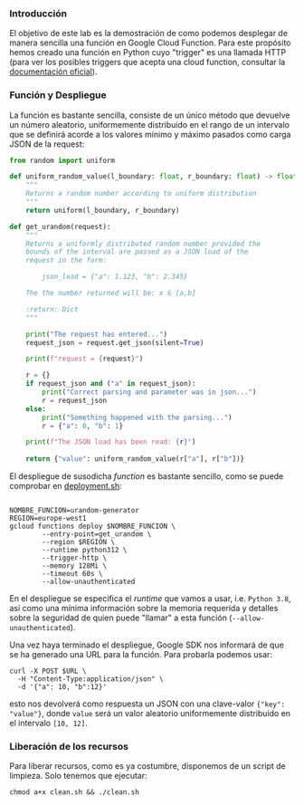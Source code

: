 ### Introducción

El objetivo de este lab es la demostración de como
podemos desplegar de manera sencilla una función
en Google Cloud Function. Para este propósito hemos
creado una función en Python cuyo "trigger" es
una llamada HTTP (para ver los posibles triggers
que acepta una cloud function, consultar la 
[documentación oficial](https://cloud.google.com/functions/docs/concepts/events-triggers)).

### Función y Despliegue

La función es bastante sencilla, consiste de un
único método que devuelve un número aleatorio, 
uniformemente distribuido en el rango de un 
intervalo que se definirá acorde a los valores
mínimo y máximo pasados como carga JSON de la request:

```python
from random import uniform

def uniform_random_value(l_boundary: float, r_boundary: float) -> float:
    """
    Returns a random number according to uniform distribution
    """
    return uniform(l_boundary, r_boundary)

def get_urandom(request):
    """
    Returns a uniformly distributed random number provided the
    bounds of the interval are passed as a JSON load of the
    request in the form:

        json_load = {"a": 1.123, "b": 2.345}

    The the number returned will be: x ∈ [a,b]

    :return: Dict
    """

    print("The request has entered...")
    request_json = request.get_json(silent=True)

    print(f"request = {request}")

    r = {}
    if request_json and ("a" in request_json):
        print("Correct parsing and parameter was in json...")
        r = request_json
    else:
        print("Something happened with the parsing...")
        r = {"a": 0, "b": 1}

    print(f"The JSON load has been read: {r}")
    
    return {"value": uniform_random_value(r["a"], r["b"])}
```

El despliegue de susodicha *function* es bastante
sencillo, como se puede comprobar en [deployment.sh](deployment.sh):

```shell

NOMBRE_FUNCION=urandom-generator
REGION=europe-west1
gcloud functions deploy $NOMBRE_FUNCION \
        --entry-point=get_urandom \
        --region $REGION \
        --runtime python312 \
        --trigger-http \
        --memory 128Mi \
        --timeout 60s \
        --allow-unauthenticated

```

En el despliegue se especifica el *runtime* que 
vamos a usar, i.e. `Python 3.8`, así como una 
mínima información sobre la memoria requerida y 
detalles sobre la seguridad de quien puede "llamar"
a esta función (`--allow-unauthenticated`).

Una vez haya terminado el despliegue, Google SDK
nos informará de que se ha generado una URL 
para la función. Para probarla podemos usar:

```shell
curl -X POST $URL \
  -H "Content-Type:application/json" \
  -d '{"a": 10, "b":12}'
```

esto nos devolverá como respuesta un JSON
con una clave-valor `{"key": "value"}`, donde 
`value` será un valor aleatorio uniformemente distribuido
en el intervalo `[10, 12]`.

### Liberación de los recursos

Para liberar recursos, como es ya costumbre, 
disponemos de un script de limpieza.
Solo tenemos que ejecutar:

```shell
chmod a+x clean.sh && ./clean.sh
```
